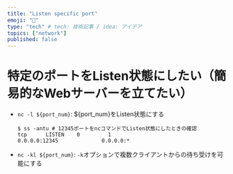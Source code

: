 ```yaml
---
title: "Listen specific port"
emoji: "🦔"
type: "tech" # tech: 技術記事 / idea: アイデア
topics: ["network"]
published: false
---
```


# 特定のポートをListen状態にしたい（簡易的なWebサーバーを立てたい）
- `nc -l ${port_num}`: ${port_num}をListen状態にする
  ```
  $ ss -antu # 12345ポートをncコマンドでListen状態にしたときの確認
  tcp      LISTEN    0         1                         0.0.0.0:12345              0.0.0.0:*
  ```
- `nc -kl ${port_num}`: `-k`オプションで複数クライアントからの待ち受けを可能にする
